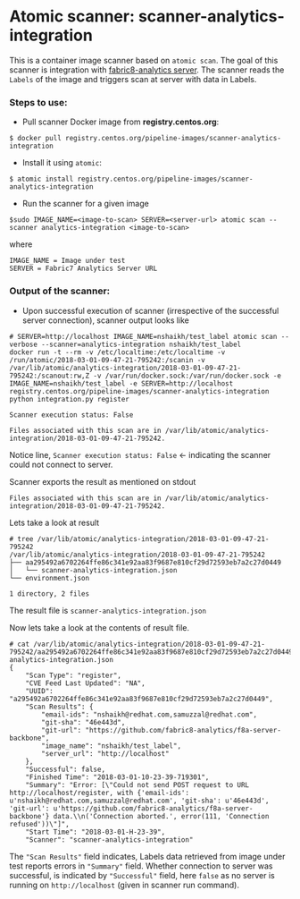 # Atomic scanner: scanner-analytics-integration


This is a container image scanner based on `atomic scan`. The goal of this
scanner is integration with [fabric8-analytics server]([200~https://github.com/fabric8-analytics/f8a-server-backbone/). 
The scanner reads the `Labels` of the image and triggers scan at server with data in Labels.

### Steps to use:

- Pull scanner Docker image from **registry.centos.org**:

```
$ docker pull registry.centos.org/pipeline-images/scanner-analytics-integration
```

- Install it using `atomic`:

```
$ atomic install registry.centos.org/pipeline-images/scanner-analytics-integration
```

- Run the scanner for a given image

```
$sudo IMAGE_NAME=<image-to-scan> SERVER=<server-url> atomic scan --scanner analytics-integration <image-to-scan>
```

where

```
IMAGE_NAME = Image under test
SERVER = Fabric7 Analytics Server URL
```

### Output of the scanner:

- Upon successful execution of scanner (irrespective of the successful server connection), scanner output looks like
```
# SERVER=http://localhost IMAGE_NAME=nshaikh/test_label atomic scan --verbose --scanner=analytics-integration nshaikh/test_label
docker run -t --rm -v /etc/localtime:/etc/localtime -v /run/atomic/2018-03-01-09-47-21-795242:/scanin -v /var/lib/atomic/analytics-integration/2018-03-01-09-47-21-795242:/scanout:rw,Z -v /var/run/docker.sock:/var/run/docker.sock -e IMAGE_NAME=nshaikh/test_label -e SERVER=http://localhost registry.centos.org/pipeline-images/scanner-analytics-integration python integration.py register

Scanner execution status: False

Files associated with this scan are in /var/lib/atomic/analytics-integration/2018-03-01-09-47-21-795242.
```

Notice line, `Scanner execution status: False` <- indicating the scanner could not connect to server.

Scanner exports the result as mentioned on stdout
```
Files associated with this scan are in /var/lib/atomic/analytics-integration/2018-03-01-09-47-21-795242.

```

Lets take a look at result

```
# tree /var/lib/atomic/analytics-integration/2018-03-01-09-47-21-795242
/var/lib/atomic/analytics-integration/2018-03-01-09-47-21-795242
├── aa295492a6702264ffe86c341e92aa83f9687e810cf29d72593eb7a2c27d0449
│   └── scanner-analytics-integration.json
└── environment.json

1 directory, 2 files
```

The result file is `scanner-analytics-integration.json`

Now lets take a look at the contents of result file.

```
# cat /var/lib/atomic/analytics-integration/2018-03-01-09-47-21-795242/aa295492a6702264ffe86c341e92aa83f9687e810cf29d72593eb7a2c27d0449/scanner-analytics-integration.json
{
    "Scan Type": "register",
    "CVE Feed Last Updated": "NA",
    "UUID": "a295492a6702264ffe86c341e92aa83f9687e810cf29d72593eb7a2c27d0449",
    "Scan Results": {
        "email-ids": "nshaikh@redhat.com,samuzzal@redhat.com",
        "git-sha": "46e443d",
        "git-url": "https://github.com/fabric8-analytics/f8a-server-backbone",
        "image_name": "nshaikh/test_label",
        "server_url": "http://localhost"
    },
    "Successful": false,
    "Finished Time": "2018-03-01-10-23-39-719301",
    "Summary": "Error: [\"Could not send POST request to URL http://localhost/register, with {'email-ids': u'nshaikh@redhat.com,samuzzal@redhat.com', 'git-sha': u'46e443d', 'git-url': u'https://github.com/fabric8-analytics/f8a-server-backbone'} data.\\n('Connection aborted.', error(111, 'Connection refused'))\"]",
    "Start Time": "2018-03-01-H-23-39",
    "Scanner": "scanner-analytics-integration"

```

The `"Scan Results"` field indicates, Labels data retrieved from image under test reports errors in `"Summary"` field.
Whether connection to server was successful, is indicated by `"Successful"` field,
here `false` as no server is running on `http://localhost` (given in scanner run command).



